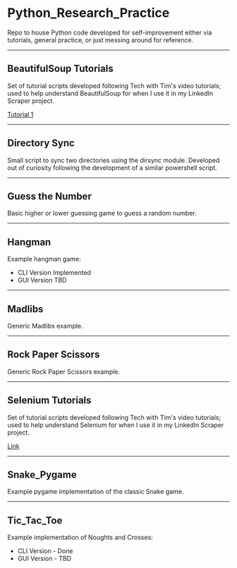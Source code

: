 # Python_Research_Practice
Repo to house Python code developed for self-improvement either via tutorials, general practice, or just messing around for reference.

---

## BeautifulSoup Tutorials
Set of tutorial scripts developed following Tech with Tim's video tutorials; used to help understand BeautifulSoup for when I use it in my LinkedIn Scraper project.

[Tutorial 1](https://www.youtube.com/watch?v=gRLHr664tXA&t=4s)

---

## Directory Sync

Small script to sync two directories using the dirsync module. Developed out of curiosity following the development of a similar powershell script.

---

## Guess the Number

Basic higher or lower guessing game to guess a random number.

---

## Hangman

Example hangman game:
- CLI Version Implemented
- GUI Version TBD

---

## Madlibs

Generic Madlibs example.

---

## Rock Paper Scissors

Generic Rock Paper Scissors example.

---

## Selenium Tutorials
Set of tutorial scripts developed following Tech with Tim's video tutorials; used to help understand Selenium for when I use it in my LinkedIn Scraper project.

[Link](https://www.youtube.com/watch?v=Xjv1sY630Uc&list=PLzMcBGfZo4-n40rB1XaJ0ak1bemvlqumQ)

---

## Snake_Pygame

Example pygame implementation of the classic Snake game.

---

## Tic_Tac_Toe

Example implementation of Noughts and Crosses:
- CLI Version - Done
- GUI Version - TBD